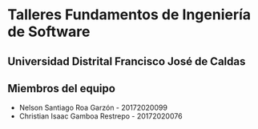 # Talleres Fundamentos de Ingeniería de Software
## Universidad Distrital Francisco José de Caldas
## Miembros del equipo
- Nelson Santiago Roa Garzón - 20172020099 
- Christian Isaac Gamboa Restrepo - 20172020076